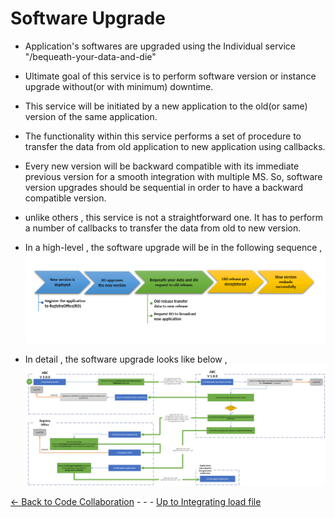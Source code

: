 # Software Upgrade

 * Application's softwares are upgraded using the Individual service "/bequeath-your-data-and-die"
 * Ultimate goal of this service is to perform software version or instance upgrade without(or with minimum) downtime.
 * This service will be initiated by a new application to the old(or same) version of the same application.
 * The functionality within this service performs a set of procedure to transfer the data from old application to new application using callbacks.
 * Every new version will be backward compatible with its immediate previous version for a smooth integration with multiple MS. So, software version upgrades should be sequential in order to have a backward compatible version.
 * unlike others , this service is not a straightforward one. It has to perform a number of callbacks to transfer the data from old to new version.
 * In a high-level , the software upgrade will be in the following sequence , 
  ![SoftwareUpgrade](Images/softwareUpgrade.png)

 * In detail , the software upgrade looks like below , 
  ![SoftwareUpgrade](Images/SoftwareUpgradeDetailedVIew.png)
 

[<- Back to Code Collaboration](CodeCollaboration.md)  - - - [Up to Integrating load file](IntegratingLoadFile.md) 

